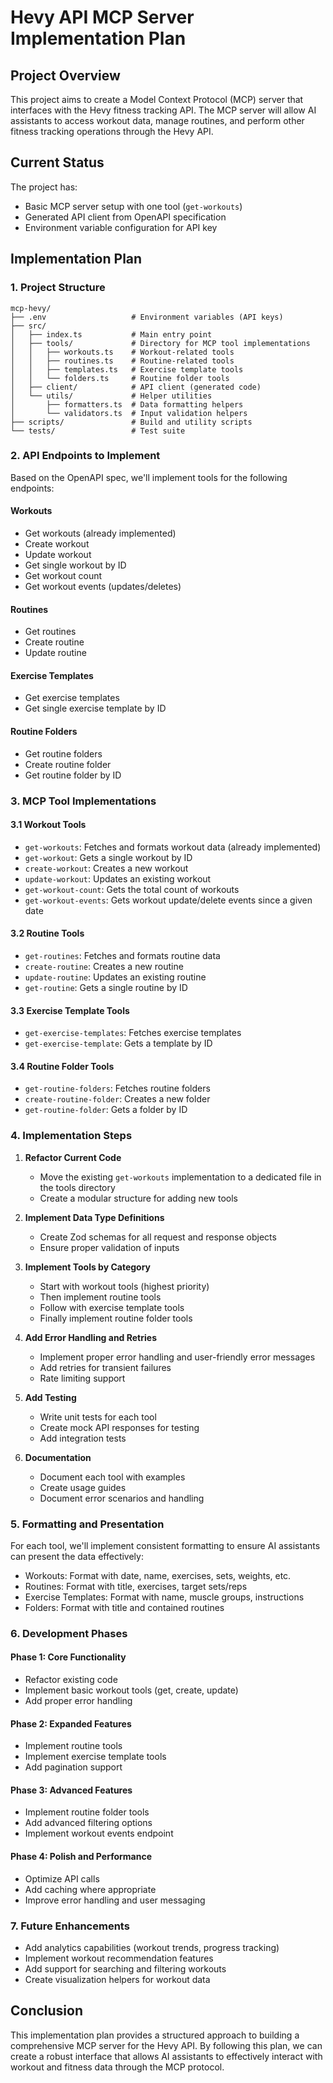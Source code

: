 # Hevy API MCP Server Implementation Plan

## Project Overview

This project aims to create a Model Context Protocol (MCP) server that interfaces with the Hevy fitness tracking API. The MCP server will allow AI assistants to access workout data, manage routines, and perform other fitness tracking operations through the Hevy API.

## Current Status

The project has:
- Basic MCP server setup with one tool (`get-workouts`)
- Generated API client from OpenAPI specification
- Environment variable configuration for API key

## Implementation Plan

### 1. Project Structure

```
mcp-hevy/
├── .env                   # Environment variables (API keys)
├── src/
│   ├── index.ts           # Main entry point
│   ├── tools/             # Directory for MCP tool implementations
│   │   ├── workouts.ts    # Workout-related tools
│   │   ├── routines.ts    # Routine-related tools
│   │   ├── templates.ts   # Exercise template tools
│   │   └── folders.ts     # Routine folder tools
│   ├── client/            # API client (generated code)
│   └── utils/             # Helper utilities
│       ├── formatters.ts  # Data formatting helpers
│       └── validators.ts  # Input validation helpers
├── scripts/               # Build and utility scripts
└── tests/                 # Test suite
```

### 2. API Endpoints to Implement

Based on the OpenAPI spec, we'll implement tools for the following endpoints:

#### Workouts
- Get workouts (already implemented)
- Create workout
- Update workout
- Get single workout by ID
- Get workout count
- Get workout events (updates/deletes)

#### Routines
- Get routines
- Create routine
- Update routine

#### Exercise Templates
- Get exercise templates
- Get single exercise template by ID

#### Routine Folders
- Get routine folders
- Create routine folder
- Get routine folder by ID

### 3. MCP Tool Implementations

#### 3.1 Workout Tools
- `get-workouts`: Fetches and formats workout data (already implemented)
- `get-workout`: Gets a single workout by ID
- `create-workout`: Creates a new workout
- `update-workout`: Updates an existing workout
- `get-workout-count`: Gets the total count of workouts
- `get-workout-events`: Gets workout update/delete events since a given date

#### 3.2 Routine Tools
- `get-routines`: Fetches and formats routine data
- `create-routine`: Creates a new routine
- `update-routine`: Updates an existing routine
- `get-routine`: Gets a single routine by ID

#### 3.3 Exercise Template Tools
- `get-exercise-templates`: Fetches exercise templates
- `get-exercise-template`: Gets a template by ID

#### 3.4 Routine Folder Tools
- `get-routine-folders`: Fetches routine folders
- `create-routine-folder`: Creates a new folder
- `get-routine-folder`: Gets a folder by ID

### 4. Implementation Steps

1. **Refactor Current Code**
   - Move the existing `get-workouts` implementation to a dedicated file in the tools directory
   - Create a modular structure for adding new tools

2. **Implement Data Type Definitions**
   - Create Zod schemas for all request and response objects
   - Ensure proper validation of inputs

3. **Implement Tools by Category**
   - Start with workout tools (highest priority)
   - Then implement routine tools
   - Follow with exercise template tools
   - Finally implement routine folder tools

4. **Add Error Handling and Retries**
   - Implement proper error handling and user-friendly error messages
   - Add retries for transient failures
   - Rate limiting support

5. **Add Testing**
   - Write unit tests for each tool
   - Create mock API responses for testing
   - Add integration tests

6. **Documentation**
   - Document each tool with examples
   - Create usage guides
   - Document error scenarios and handling

### 5. Formatting and Presentation

For each tool, we'll implement consistent formatting to ensure AI assistants can present the data effectively:

- Workouts: Format with date, name, exercises, sets, weights, etc.
- Routines: Format with title, exercises, target sets/reps
- Exercise Templates: Format with name, muscle groups, instructions
- Folders: Format with title and contained routines

### 6. Development Phases

#### Phase 1: Core Functionality
- Refactor existing code
- Implement basic workout tools (get, create, update)
- Add proper error handling

#### Phase 2: Expanded Features
- Implement routine tools
- Implement exercise template tools
- Add pagination support

#### Phase 3: Advanced Features
- Implement routine folder tools
- Add advanced filtering options
- Implement workout events endpoint

#### Phase 4: Polish and Performance
- Optimize API calls
- Add caching where appropriate
- Improve error handling and user messaging

### 7. Future Enhancements

- Add analytics capabilities (workout trends, progress tracking)
- Implement workout recommendation features
- Add support for searching and filtering workouts
- Create visualization helpers for workout data

## Conclusion

This implementation plan provides a structured approach to building a comprehensive MCP server for the Hevy API. By following this plan, we can create a robust interface that allows AI assistants to effectively interact with workout and fitness data through the MCP protocol.